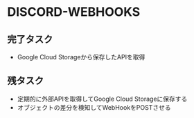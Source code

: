 # DISCORD-WEBHOOKS
## 完了タスク
- Google Cloud Storageから保存したAPIを取得
## 残タスク
- 定期的に外部APIを取得してGoogle Cloud Storageに保存する
- オブジェクトの差分を検知してWebHookをPOSTさせる